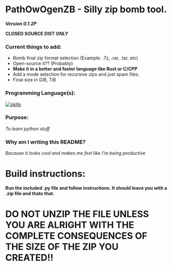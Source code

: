 # PathOwOgenZB - Silly zip bomb tool.
***Version 0.1.2P***

**CLOSED SOURCE DIST *ONLY***

### Current things to add:

* Bomb final zip format selection (Example: .7z, .rar, .tar, etc)
* Open-source it?? (Probably)
* **Make it in a better and faster language like Rust or C/CPP**
* Add a mode selection for recursive zips and just spam files.
* Final size in GiB, TiB

### Programming Language(s):

[![skills](https://skillicons.dev/icons?i=python)](https://skillicons.dev)
### Purpose: 

*To learn python stuff*

### Why am I writing this README?

*Because it looks cool and makes me feel like I'm being productive*

# Build instructions:

**Run the included .py file and follow instructions. It should leave you with a <insert name you gave>.zip file and thats that.**

# DO NOT UNZIP THE FILE UNLESS YOU ARE ALRIGHT WITH THE COMPLETE CONSEQUENCES OF THE SIZE OF THE ZIP YOU CREATED!!


